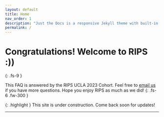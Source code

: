 ```yaml
---
layout: default
title: Home
nav_order: 1
description: "Just the Docs is a responsive Jekyll theme with built-in search that is easily customizable and hosted on GitHub Pages."
permalink: /
---
```


# Congratulations! Welcome to RIPS :\)\)
{: .fs-9 }

This FAQ is answered by the RIPS UCLA 2023 Cohort. Feel free to [email us](mailto:uclarips2023photos@gmail.com) if you have more questions. Hope you enjoy RIPS as much as we did!
{: .fs-6 .fw-300 }


{: .highlight }
This site is under construction. Come back soon for updates!

----

